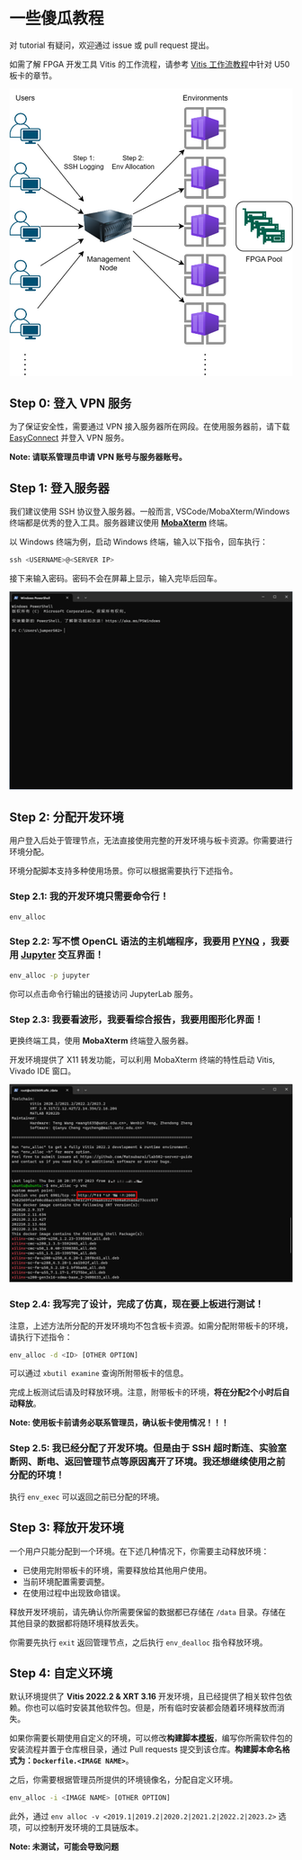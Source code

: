# 一些傻瓜教程
对 tutorial 有疑问，欢迎通过 issue 或 pull request 提出。

如需了解 FPGA 开发工具 Vitis 的工作流程，请参考 [Vitis 工作流教程](https://github.com/Reconfigurable-Computing/Vitis_workflow)中针对 U50 板卡的章节。

![Workflow](./images/workflow.png)
## Step 0: 登入 VPN 服务
为了保证安全性，需要通过 VPN 接入服务器所在网段。在使用服务器前，请下载 [EasyConnect](https://support.sangfor.com.cn/productSoftware/list?product_id=20&category_id=56) 并登入 VPN 服务。

**Note: 请联系管理员申请 VPN 账号与服务器账号。**
## Step 1: 登入服务器
我们建议使用 SSH 协议登入服务器。一般而言, VSCode/MobaXterm/Windows 终端都是优秀的登入工具。服务器建议使用 [**MobaXterm**](https://mobaxterm.mobatek.net/download-home-edition.html) 终端。

以 Windows 终端为例，启动 Windows 终端，输入以下指令，回车执行：
```powershell
ssh <USERNAME>@<SERVER IP>
```
接下来输入密码。密码不会在屏幕上显示，输入完毕后回车。

![logging](./images/logging.gif)
## Step 2: 分配开发环境
用户登入后处于管理节点，无法直接使用完整的开发环境与板卡资源。你需要进行环境分配。

环境分配脚本支持多种使用场景。你可以根据需要执行下述指令。
### Step 2.1: 我的开发环境只需要命令行！
```bash
env_alloc
```
### Step 2.2: 写不惯 OpenCL 语法的主机端程序，我要用 [PYNQ](http://www.pynq.io/) ，我要用 [Jupyter](https://jupyter.org/) 交互界面！
```bash
env_alloc -p jupyter
```
你可以点击命令行输出的链接访问 JupyterLab 服务。
### Step 2.3: 我要看波形，我要看综合报告，我要用图形化界面！
更换终端工具，使用 **MobaXterm** 终端登入服务器。

开发环境提供了 X11 转发功能，可以利用 MobaXterm 终端的特性启动 Vitis, Vivado IDE 窗口。

![GUI](images/gui.gif)

### Step 2.4: 我写完了设计，完成了仿真，现在要上板进行测试！
注意，上述方法所分配的开发环境均不包含板卡资源。如需分配附带板卡的环境，请执行下述指令：
```bash
env_alloc -d <ID> [OTHER OPTION]
```
可以通过 `xbutil examine` 查询所附带板卡的信息。

完成上板测试后请及时释放环境。注意，附带板卡的环境，**将在分配2个小时后自动释放**。

**Note: 使用板卡前请务必联系管理员，确认板卡使用情况！！！**
### Step 2.5: 我已经分配了开发环境。但是由于 SSH 超时断连、实验室断网、断电、返回管理节点等原因离开了环境。我还想继续使用之前分配的环境！
执行 `env_exec` 可以返回之前已分配的环境。
## Step 3: 释放开发环境
一个用户只能分配到一个环境。在下述几种情况下，你需要主动释放环境：
- 已使用完附带板卡的环境，需要释放给其他用户使用。
- 当前环境配置需要调整。
- 在使用过程中出现致命错误。

释放开发环境前，请先确认你所需要保留的数据都已存储在 `/data` 目录。存储在其他目录的数据都将随环境释放丢失。

你需要先执行 `exit` 返回管理节点，之后执行 `env_dealloc` 指令释放环境。
## Step 4: 自定义环境
默认环境提供了 **Vitis 2022.2 & XRT 3.16** 开发环境，且已经提供了相关软件包依赖。你也可以临时安装其他软件包。但是，所有临时安装都会随着环境释放而消失。

如果你需要长期使用自定义的环境，可以修改**构建脚本[模板](./Dockerfile.template)**，编写你所需软件包的安装流程并置于仓库根目录，通过 Pull requests 提交到该仓库。**构建脚本命名格式为：`Dockerfile.<IMAGE NAME>`**。

之后，你需要根据管理员所提供的环境镜像名，分配自定义环境。
```bash
env_alloc -i <IMAGE NAME> [OTHER OPTION]
```
此外，通过 `env alloc -v <2019.1|2019.2|2020.2|2021.2|2022.2|2023.2>` 选项，可以控制开发环境的工具链版本。

**Note: 未测试，可能会导致问题**
